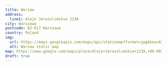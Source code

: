 ```yaml
---
title: Warsaw
address:
  line1: Aleje Jerozolimskie 123A
city: Warszawa
postcode: 02-017 Warszawa
country: Poland
img: 
  url: https://maps.googleapis.com/maps/api/staticmap?format=jpg&key=AIzaSyAa-P3u_B9zTs_DJ_dXRK5og7r3_n7vlT0&maptype=roadmap&scale=2&size=425x300&markers=52.2251632,20.9909049&zoom=17
  alt: Warsaw static map
map: https://www.google.com/maps/place/Aleje+Jerozolimskie+123A,+00-001+Warszawa,+Poland/@52.2251632,20.9909049,17z/data=!4m13!1m7!3m6!1s0x471ecc912c4600c1:0xcf1c1af486cc53d1!2sAleje+Jerozolimskie+123A,+00-001+Warszawa,+Poland!3b1!8m2!3d52.2249301!4d20.9910706!3m4!1s0x471ecc912c4600c1:0xcf1c1af486cc53d1!8m2!3d52.2249301!4d20.9910706
draft: true
---
```

